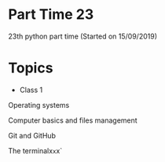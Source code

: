 # Part Time 23

23th python part time (Started on 15/09/2019)

# Topics

- Class 1

Operating systems

Computer basics and files management

Git and GitHub

The terminalx`x`x`



